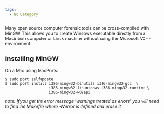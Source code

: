 ```yaml
---
tags:
  - No Category
---
```

Many open source computer forensic tools can be cross-compiled with
MinGW. This allows you to create Windows executable directly from a
Macintosh computer or Linux machine without using the Microsoft VC++
environment.

## Installing MinGW

On a Mac using MacPorts:

<!-- -->

    $ sudo port selfupdate
    $ sudo port install i386-mingw32-binutils i386-mingw32-gcc  \
                        i386-mingw32-libunicows i386-mingw32-runtime \
                        i386-mingw32-w32api

*note: If you get the error message 'warnings treated as errors' you
will need to find the Makefile where -Werror is defined and erase it*